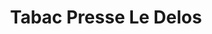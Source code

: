 ---
title: "Tabac Presse Le Delos"
url: /vic-la-gardiole/tabac-presse-le-delos/
shop: marchand de journaux
---